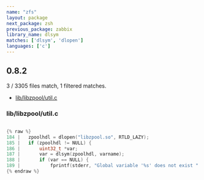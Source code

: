 ```yaml
---
name: "zfs"
layout: package
next_package: zsh
previous_package: zabbix
library_name: dlsym
matches: ['dlsym', 'dlopen']
languages: ['c']
---
```

## 0.8.2
3 / 3305 files match, 1 filtered matches.

 - [lib/libzpool/util.c](#liblibzpoolutilc)

### lib/libzpool/util.c

```c

{% raw %}
184 | 	zpoolhdl = dlopen("libzpool.so", RTLD_LAZY);
185 | 	if (zpoolhdl != NULL) {
186 | 		uint32_t *var;
187 | 		var = dlsym(zpoolhdl, varname);
188 | 		if (var == NULL) {
189 | 			fprintf(stderr, "Global variable '%s' does not exist "
{% endraw %}

```